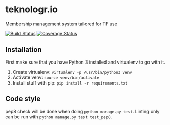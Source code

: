 # teknologr.io
Membership management system tailored for TF use

[![Build Status](https://travis-ci.org/Teknologforeningen/teknologr.io.svg?branch=develop)](https://travis-ci.org/Teknologforeningen/teknologr.io) 
[![Coverage Status](https://coveralls.io/repos/github/Teknologforeningen/teknologr.io/badge.svg?branch=develop)](https://coveralls.io/github/Teknologforeningen/teknologr.io?branch=develop)

## Installation

First make sure that you have Python 3 installed and virtualenv to go with it.

1. Create virtualenv: `virtualenv -p /usr/bin/python3 venv`
2. Activate venv: `source venv/bin/activate`
3. Install stuff with pip: `pip install -r requirements.txt`

## Code style
pep8 check will be done when doing `python manage.py test`.
Linting only can be run with `python manage.py test test_pep8`.

